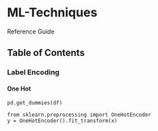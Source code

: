 # ML-Techniques
Reference Guide 

## Table of Contents

### Label Encoding

#### One Hot
```pd.get_dummies(df)```
```
from sklearn.preprocessing import OneHotEncoder
y = OneHotEncoder().fit_transform(x)
```
